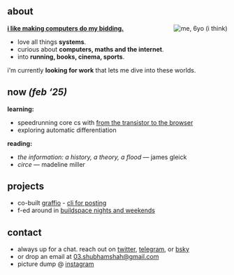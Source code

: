 ## about

<div style="float: right; max-width: 25%; max-height: 25%;" id="home-img">
  <img src="/images/me_bw.jpg" id="home-img" alt="me, 6yo (i think)">
</div>

**[i like making computers do my bidding.](/images/i-love-computers-it.gif)**

* love all things **systems**.
* curious about **computers, maths and the internet**.
* into **running, books, cinema, sports**.

i'm currently **looking for work** that lets me dive into these worlds.




## now _(feb ‘25)_
**learning:**  
- speedrunning core cs with [from the transistor to the browser](https://github.com/shubhxms/fromthetransistor)  
- exploring automatic differentiation  
<!-- - reading *alice’s adventures in a differentiable wonderland* ([link](https://www.sscardapane.it/alice-book/)) -->

**reading:**  
- *the information: a history, a theory, a flood* — james gleick  
- *circe* — madeline miller


## projects

- co-built [graffio](https://graffio.xyz) - [cli for posting](https://github.com/shubhxms/graffio)  
- f-ed around in [buildspace nights and weekends](https://buildspace.so/)


## contact

- always up for a chat. reach out on [twitter](https://twitter.com/shubhxms), [telegram](https://telegram.me/shubhxms), or [bsky](https://bsky.app/profile/shubhxms.github.io)
- or drop an email at [03.shubhamshah@gmail.com](mailto:03.shubhamshah@gmail.com)
- picture dump @ [instagram](https://instagram.com/shubhxms)

<!-- ## principles

_inspired by [nat friedman](https://nat.org)_
-  -->